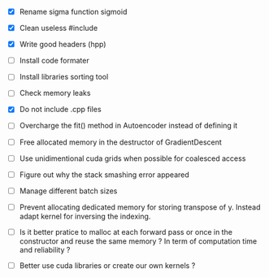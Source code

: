 - [x] Rename sigma function sigmoid
- [x] Clean useless #include
- [x] Write good headers (hpp)
- [ ] Install code formater
- [ ] Install libraries sorting tool
- [ ] Check memory leaks
- [x] Do not include .cpp files
- [ ] Overcharge the fit() method in Autoencoder instead of defining it
- [ ] Free allocated memory in the destructor of GradientDescent
- [ ] Use unidimentional cuda grids when possible for coalesced access
- [ ] Figure out why the stack smashing error appeared
- [ ] Manage different batch sizes
- [ ] Prevent allocating dedicated memory for storing transpose of y. Instead adapt kernel for inversing the indexing.

- [ ] Is it better pratice to malloc at each forward pass or once in the constructor and reuse the same memory ? In term of computation time and reliability ?
- [ ] Better use cuda libraries or create our own kernels ?
